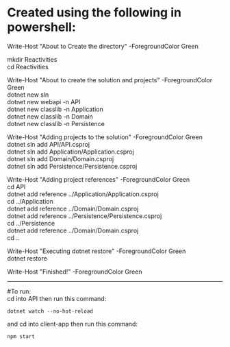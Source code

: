 # Created using the following in powershell:</br>

Write-Host "About to Create the directory" -ForegroundColor Green

mkdir Reactivities</br>
cd Reactivities</br>

Write-Host "About to create the solution and projects" -ForegroundColor Green</br>
dotnet new sln</br>
dotnet new webapi -n API</br>
dotnet new classlib -n Application</br>
dotnet new classlib -n Domain</br>
dotnet new classlib -n Persistence</br>

Write-Host "Adding projects to the solution" -ForegroundColor Green</br>
dotnet sln add API/API.csproj</br>
dotnet sln add Application/Application.csproj</br>
dotnet sln add Domain/Domain.csproj</br>
dotnet sln add Persistence/Persistence.csproj</br>

Write-Host "Adding project references" -ForegroundColor Green</br>
cd API</br>
dotnet add reference ../Application/Application.csproj</br>
cd ../Application</br>
dotnet add reference ../Domain/Domain.csproj</br>
dotnet add reference ../Persistence/Persistence.csproj</br>
cd ../Persistence</br>
dotnet add reference ../Domain/Domain.csproj</br>
cd ..</br>

Write-Host "Executing dotnet restore" -ForegroundColor Green</br>
dotnet restore</br>

Write-Host "Finished!" -ForegroundColor Green</br>
<hr/>
#To run: </br>
cd into API then run this command:</br>

```
dotnet watch --no-hot-reload
```

and cd into client-app then run this command:

```
npm start
```

